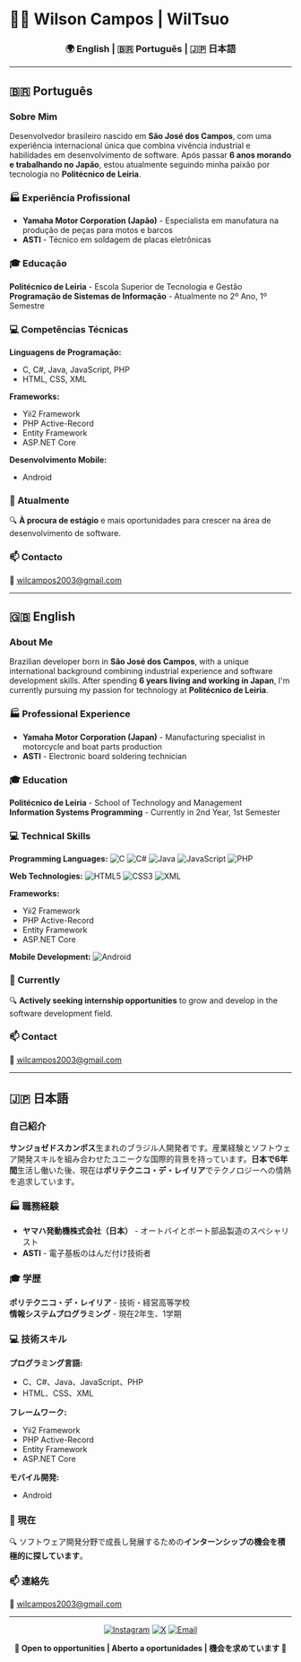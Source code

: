 # 👨‍💻 Wilson Campos | WilTsuo

<div align="center">

### 🌍 English | 🇧🇷 Português | 🇯🇵 日本語

</div>

---
## 🇧🇷 Português

### Sobre Mim
Desenvolvedor brasileiro nascido em **São José dos Campos**, com uma experiência internacional única que combina vivência industrial e habilidades em desenvolvimento de software. Após passar **6 anos morando e trabalhando no Japão**, estou atualmente seguindo minha paixão por tecnologia no **Politécnico de Leiria**.

### 🏭 Experiência Profissional
- **Yamaha Motor Corporation (Japão)** - Especialista em manufatura na produção de peças para motos e barcos
- **ASTI** - Técnico em soldagem de placas eletrônicas

### 🎓 Educação
**Politécnico de Leiria** - Escola Superior de Tecnologia e Gestão  
**Programação de Sistemas de Informação** - Atualmente no 2º Ano, 1º Semestre

### 💻 Competências Técnicas

**Linguagens de Programação:**
- C, C#, Java, JavaScript, PHP
- HTML, CSS, XML

**Frameworks:**
- Yii2 Framework
- PHP Active-Record
- Entity Framework
- ASP.NET Core

**Desenvolvimento Mobile:**
- Android

### 🎯 Atualmente
🔍 **À procura de estágio** e mais oportunidades para crescer na área de desenvolvimento de software.

### 📫 Contacto
📧 wilcampos2003@gmail.com


---

## 🇬🇧 English

### About Me
Brazilian developer born in **São José dos Campos**, with a unique international background combining industrial experience and software development skills. After spending **6 years living and working in Japan**, I'm currently pursuing my passion for technology at **Politécnico de Leiria**.

### 🏭 Professional Experience
- **Yamaha Motor Corporation (Japan)** - Manufacturing specialist in motorcycle and boat parts production
- **ASTI** - Electronic board soldering technician

### 🎓 Education
**Politécnico de Leiria** - School of Technology and Management  
**Information Systems Programming** - Currently in 2nd Year, 1st Semester

### 💻 Technical Skills

**Programming Languages:**
![C](https://img.shields.io/badge/C-%2300599C.svg?style=flat-square&logo=c&logoColor=white)
![C#](https://img.shields.io/badge/C%23-%23239120.svg?style=flat-square&logo=csharp&logoColor=white)
![Java](https://img.shields.io/badge/Java-%23ED8B00.svg?style=flat-square&logo=openjdk&logoColor=white)
![JavaScript](https://img.shields.io/badge/JavaScript-%23323330.svg?style=flat-square&logo=javascript&logoColor=%23F7DF1E)
![PHP](https://img.shields.io/badge/PHP-%23777BB4.svg?style=flat-square&logo=php&logoColor=white)

**Web Technologies:**
![HTML5](https://img.shields.io/badge/HTML5-%23E34F26.svg?style=flat-square&logo=html5&logoColor=white)
![CSS3](https://img.shields.io/badge/CSS3-%231572B6.svg?style=flat-square&logo=css3&logoColor=white)
![XML](https://img.shields.io/badge/XML-%23FF6600.svg?style=flat-square&logo=xml&logoColor=white)

**Frameworks:**
- Yii2 Framework
- PHP Active-Record
- Entity Framework
- ASP.NET Core

**Mobile Development:**
![Android](https://img.shields.io/badge/Android-%233DDC84.svg?style=flat-square&logo=android&logoColor=white)

### 🎯 Currently
🔍 **Actively seeking internship opportunities** to grow and develop in the software development field.

### 📫 Contact
📧 wilcampos2003@gmail.com

---

## 🇯🇵 日本語

### 自己紹介
**サンジョゼドスカンポス**生まれのブラジル人開発者です。産業経験とソフトウェア開発スキルを組み合わせたユニークな国際的背景を持っています。**日本で6年間**生活し働いた後、現在は**ポリテクニコ・デ・レイリア**でテクノロジーへの情熱を追求しています。

### 🏭 職務経験
- **ヤマハ発動機株式会社（日本）** - オートバイとボート部品製造のスペシャリスト
- **ASTI** - 電子基板のはんだ付け技術者

### 🎓 学歴
**ポリテクニコ・デ・レイリア** - 技術・経営高等学校  
**情報システムプログラミング** - 現在2年生、1学期

### 💻 技術スキル

**プログラミング言語:**
- C、C#、Java、JavaScript、PHP
- HTML、CSS、XML

**フレームワーク:**
- Yii2 Framework
- PHP Active-Record
- Entity Framework
- ASP.NET Core

**モバイル開発:**
- Android

### 🎯 現在
🔍 ソフトウェア開発分野で成長し発展するための**インターンシップの機会を積極的に探しています**。

### 📫 連絡先
📧 wilcampos2003@gmail.com

---

<div align="center">

[![Instagram](https://img.shields.io/badge/Instagram-%23E4405F.svg?logo=Instagram&logoColor=white)](https://instagram.com/wiltsuo) 
[![X](https://img.shields.io/badge/X-black.svg?logo=X&logoColor=white)](https://x.com/Wiltsuo) 
[![Email](https://img.shields.io/badge/Email-D14836?logo=gmail&logoColor=white)](mailto:wilcampos2003@gmail.com)

**🌟 Open to opportunities | Aberto a oportunidades | 機会を求めています 🌟**

</div>

